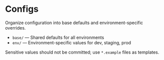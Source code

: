 # Configs

Organize configuration into base defaults and environment-specific overrides.

- `base/` — Shared defaults for all environments
- `env/` — Environment-specific values for dev, staging, prod

Sensitive values should not be committed; use `*.example` files as templates.

